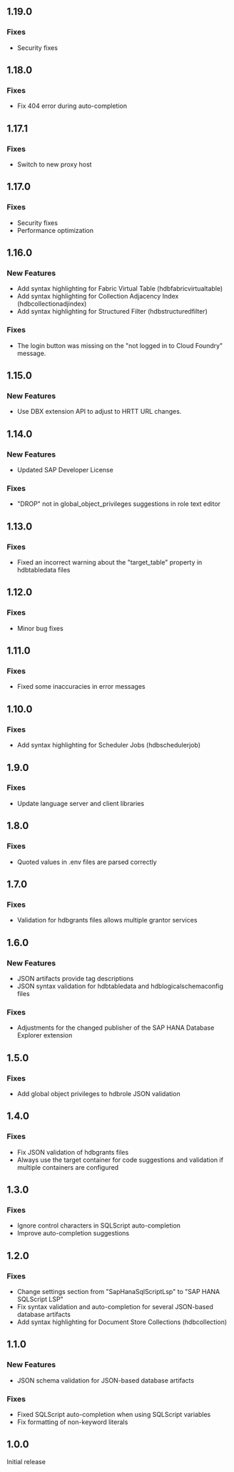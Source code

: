## 1.19.0

### Fixes
- Security fixes

## 1.18.0

### Fixes
- Fix 404 error during auto-completion

## 1.17.1

### Fixes
- Switch to new proxy host

## 1.17.0

### Fixes
- Security fixes
- Performance optimization

## 1.16.0

### New Features
- Add syntax highlighting for Fabric Virtual Table (hdbfabricvirtualtable)
- Add syntax highlighting for Collection Adjacency Index (hdbcollectionadjindex)
- Add syntax highlighting for Structured Filter (hdbstructuredfilter)

### Fixes
- The login button was missing on the "not logged in to Cloud Foundry" message.

## 1.15.0

### New Features
- Use DBX extension API to adjust to HRTT URL changes.

## 1.14.0

### New Features
- Updated SAP Developer License

### Fixes
- "DROP" not in global_object_privileges suggestions in role text editor

## 1.13.0

### Fixes
- Fixed an incorrect warning about the "target_table" property in hdbtabledata files

## 1.12.0

### Fixes
- Minor bug fixes

## 1.11.0

### Fixes
- Fixed some inaccuracies in error messages

## 1.10.0

### Fixes
- Add syntax highlighting for Scheduler Jobs (hdbschedulerjob)

## 1.9.0

### Fixes
- Update language server and client libraries

## 1.8.0

### Fixes
- Quoted values in .env files are parsed correctly

## 1.7.0

### Fixes
- Validation for hdbgrants files allows multiple grantor services

## 1.6.0

### New Features
- JSON artifacts provide tag descriptions
- JSON syntax validation for hdbtabledata and hdblogicalschemaconfig files

### Fixes
- Adjustments for the changed publisher of the SAP HANA Database Explorer extension

## 1.5.0

### Fixes
- Add global object privileges to hdbrole JSON validation

## 1.4.0

### Fixes
- Fix JSON validation of hdbgrants files
- Always use the target container for code suggestions and validation if multiple containers are configured

## 1.3.0

### Fixes
- Ignore control characters in SQLScript auto-completion
- Improve auto-completion suggestions

## 1.2.0

### Fixes
- Change settings section from "SapHanaSqlScriptLsp" to "SAP HANA SQLScript LSP"
- Fix syntax validation and auto-completion for several JSON-based database artifacts
- Add syntax highlighting for Document Store Collections (hdbcollection)

## 1.1.0

### New Features
- JSON schema validation for JSON-based database artifacts

### Fixes
- Fixed SQLScript auto-completion when using SQLScript variables
- Fix formatting of non-keyword literals

## 1.0.0

Initial release